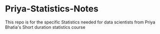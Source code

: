 # Priya-Statistics-Notes
This repo is for the specific Statistics needed for data scientists from Priya Bhatia's Short duration statistics course
